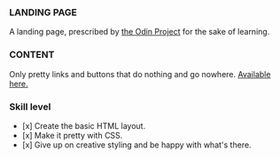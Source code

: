 ### LANDING PAGE
A landing page, prescribed by [the Odin Project](https://www.theodinproject.com/paths/foundations/courses/foundations) for the sake of learning.

### CONTENT

Only pretty links and buttons that do nothing and go nowhere. [Available here.](https://neoplato.github.io/landing-page/)

### Skill level

*    [x]  Create the basic HTML layout.
*    [x]  Make it pretty with CSS.
*    [x]  Give up on creative styling and be happy with what's there.